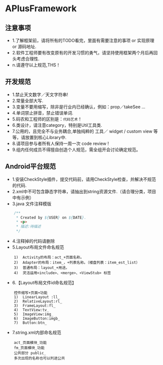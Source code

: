
# APlusFramework

## 注意事项
*   1.了解框架前，请将所有的TODO看完，里面有需要注意的事项 or 实现原理 or 源码地址.  
*   2.软件工程师要有改变原有的开发习惯的勇气，请坚持使用框架两个月后再回头考虑合理性.
*   n.请遵守以上规范,THS！

## 开发规范
*   1.禁止天文数字／天文字符串!  
*   2.常量全部大写.  
*   3.变量不要用缩写，除非是行业内已经确认，例如：prop／takeSee ...  
*   4.单词禁止拼音，禁止错误单词.  
*   5.码农和工程师的区别是：`代码艺术`！  
*   6.类设计，请注意category，特别是Util工具类.  
*   7.公用的，且完全不与业务耦合,单独纯粹的 工具／ widget / custom view 等等，请放置到核心Library中.  
*   8.请项目参与者所有人保持一周一次 code review !  
*   9.组内任何成员不得擅自创造个人规范，需全组开会讨论确定规范。

## Android平台规范
*   1.安装CheckStyle插件，提交代码前，请用CheckStyle检查，并解决不规范的代码.
*   2.xml中不可包含静态字符串，请抽出到string资源文件.（请合理分类，项目中有示例） 
*   3.java 文件注释模版
```java 
    /**
     * Created by ${USER} on ${DATE}.
     * <p>
     * 描述:待描述
     */
```
*   4.注释掉的代码请删除
*   5.Layout布局文件命名规范
```
    1)  Activity的布局：act_+页面名称。
    2)  Adapter的布局：item_，+列表名称。（楼盘列表：item_est_list）
    3)  普通布局：layout_+用途。
    4)  灵活运用<include>、<merge>、<ViewStub> 标签
```

*   6.【Layout布局文件id命名规范】
```
    控件缩写+页面+功能
    1)	LinearLayout :ll_
    2)	RelativeLayout:rl_
    3)	FrameLayout:fl_
    4)	TextView:tv_
    5)	ImageView:img_
    6)	ImageButton:imgb_
    7)	Button:btn_
```

*   7.string.xml内部命名规范
```
    act_页面模块_功能
    fm_页面模块_功能
    公共部分 public_
    多次出现的名称也可以列进公共
```
